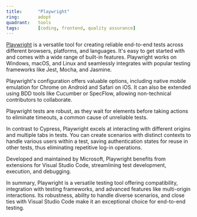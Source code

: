 ```yaml
---
title:      "Playwright"
ring:       adopt
quadrant:   tools
tags:       [coding, frontend, quality assurance]
---
```


[Playwright](https://playwright.dev) is a versatile tool for creating reliable end-to-end tests across different browsers, platforms, and languages. It's easy to get started with and comes with a wide range of built-in features. Playwright works on Windows, macOS, and Linux and seamlessly integrates with popular testing frameworks like Jest, Mocha, and Jasmine.

Playwright's configuration offers valuable options, including native mobile emulation for Chrome on Android and Safari on iOS. It can also be extended using BDD tools like Cucumber or SpecFlow, allowing non-technical contributors to collaborate.

Playwright tests are robust, as they wait for elements before taking actions to eliminate timeouts, a common cause of unreliable tests.

In contrast to Cypress, Playwright excels at interacting with different origins and multiple tabs in tests. You can create scenarios with distinct contexts to handle various users within a test, saving authentication states for reuse in other tests, thus eliminating repetitive log-in operations.

Developed and maintained by Microsoft, Playwright benefits from extensions for Visual Studio Code, streamlining test development, execution, and debugging.

In summary, Playwright is a versatile testing tool offering compatibility, integration with testing frameworks, and advanced features like multi-origin interactions. Its robustness, ability to handle diverse scenarios, and close ties with Visual Studio Code make it an exceptional choice for end-to-end testing.
